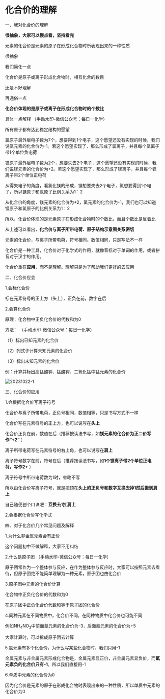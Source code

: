 # 化合价的理解

一、我对化合价的理解

**很抽象，大家可以慢点看，坚持看完**

元素的化合价是元素的原子在形成化合物时所表现出来的一种性质

很抽象

我们简化一点

化合价是原子或离子形成化合物时，相互化合的数目

还是不好理解

再通俗一点

**化合价体现的是原子或离子在形成化合物时的个数比**

具体一点解释	（手动水印-微信公众号：每日一化学）

所有原子都有达到稳定结构的愿望

氯原子最外层电子数为7个，想要得到1个电子，这个愿望还没有实现的时候，我们说氯元素的化合价为-1。若这个愿望实现了，那么形成了氯离子，并且每个氯离子带1个单位负电荷

镁原子最外层电子数为2个，想要失去2个电子，这个愿望还没有实现的时候，我们说镁元素的化合价为+2。若这个愿望实现了，那么形成了镁离子，并且每个镁离子带2个单位正电荷

从得失电子的角度，看氯化镁的形成，镁想要失去2个电子，氯想要得到1个电子，所以镁原子和氯原子比例关系为1：2

从化合价的角度，镁元素的化合价为+2，氯元素的化合价为-1，我们也可以知道镁原子和氯原子的比例关系为1：2

所以，化合价体现的是元素原子在形成化合物时的个数比，而且个数比是反着比

从上述可以看出，**化合价与离子所带电荷、原子结构示意图关系密切**

元素的化合价，与离子所带电荷，符号相同，数值相同，只是写法不一样

化合价是一种工具，化合价对于化学式的作用，就像音标对于单词的作用，或者拼音对于汉字的作用。

化合价重在**应用**，而不是理解。理解只是为了帮助我们更好的去应用

二、化合价应会

1.会标化合价

标在元素符号的正上方（头上），正负在前，数字在后

2.会算化合价

原理：化合物中正负化合价的代数和为0

方法：	（手动水印-微信公众号：每日一化学）

（1）标出已知元素的化合价

（2）列式子计算未知元素的化合价

（3）标出未知元素的化合价

例：计算并标出高锰酸钾、锰酸钾、二氧化锰中锰元素的化合价

![20231022-1](https://img.edaychem.cn//img/20231022-1.png)​

三、化合价的应用

1.会根据化合价写离子符号

化合价与离子所带电荷，正负号相同，数值相等，只是书写方式不一样

化合价写在元素符号的正上方，也可以说写在**头上**

化合价正负在前，数值在后（推荐按读法书写，如**镁元素的化合价为正二价写作“+2”** ）

离子所带电荷写在元素符号的右上角，也可以说写在**肩上**

离子符号数字在前，符号在后（推荐按读法书写，如**1个镁离子带2个单位正电荷，写作2+** ）

离子符号中所带电荷数为1时，省略不写

所以由化合价写离子符号，就是把顶在**头上的正负号和数字互换去掉1然后搬到肩上**

自己随便创个口诀吧：**互换去1扛肩上**

2.会根据化合价写化学式

四、对于化合价几个常见问题及解释

1.为什么非金属元素会有正价

这个问题初中不做解释，大家不用纠结

2.什么是原子团	（手动水印-微信公众号：每日一化学）

原子团常作为一个整体参与反应，在作为整体参与反应时，大家可以按照元素去看待，但原子团绝不能简单理解为一种元素，原子团也由化合价

3.原子团中元素的化合价计算

化合物中正负化合价的代数和为0

在原子团中正负化合价代数和等于原子团的化合价

4.同种元素在不同物质中，化合价不同，在同种物质中化合价也可能不同

例如NH<sub>4</sub>NO<sub>3</sub>中前面氮元素的化合价为-3，后面氮元素的化合价为+5

大家计算时，可以拆成原子团去计算

5.氯元素有多个化合价，为什么写某些化合物时，我们只用-1

金属元素与非金属元素形成化合物是，金属元素显正价，非金属元素显负价，而**氯元素负的化合价只有-1**，所以我们直接用-1

6.单质中元素的化合价为0

因为化合价是元素的原子在形成化合物时表现出来的一种性质，所以单质中元素的化合价为0

‍
